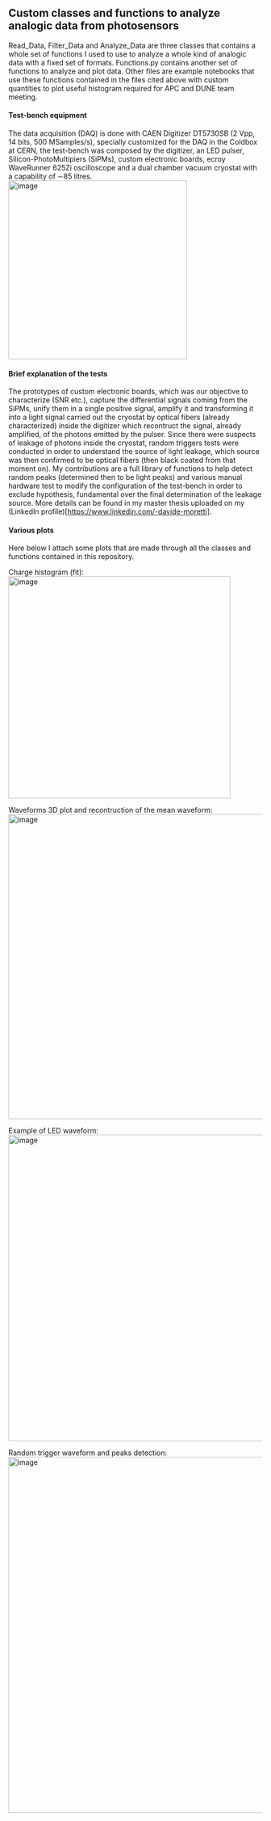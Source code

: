 ## Custom classes and functions to analyze analogic data from photosensors

Read_Data, Filter_Data and Analyze_Data are three classes that contains a whole set of functions I used to use to analyze a whole kind of analogic data with a fixed set of formats.
Functions.py contains another set of functions to analyze and plot data.
Other files are example notebooks that use these functions contained in the files cited above with custom quantities to plot useful histogram required for APC and DUNE team meeting.

#### Test-bench equipment
The data acquisition (DAQ) is done with CAEN Digitizer DT5730SB (2 Vpp, 14 bits, 500 MSamples/s), specially customized for the DAQ in the Coldbox at CERN, the test-bench was composed by the digitizer, 
an LED pulser, Silicon-PhotoMultipiers (SiPMs), custom electronic boards, ecroy WaveRunner 625Zi oscilloscope and a dual chamber vacuum cryostat with a capability of ∼85 litres.
<img width="354" alt="image" src="https://github.com/user-attachments/assets/c24a019d-1846-4758-bcc7-d0139199e50f" />

#### Brief explanation of the tests
The prototypes of custom electronic boards, which was our objective to characterize (SNR etc.), capture the differential signals coming from the SiPMs, unify them in a single positive signal, 
amplify it and transforming it into a light signal carried out the cryostat by optical fibers (already characterized) inside the digitizer which recontruct the signal, already amplified, of the photons emitted by the pulser.
Since there were suspects of leakage of photons inside the cryostat, random triggers tests were conducted in order to understand the source of light leakage, 
which source was then confirmed to be optical fibers (then black coated from that moment on). My contributions are a full library of functions to help detect random peaks (determined then to be light peaks) and various manual hardware test
to modify the configuration of the test-bench in order to exclude hypothesis, fundamental over the final determination of the leakage source.
More details can be found in my master thesis uploaded on my (LinkedIn profile)[https://www.linkedin.com/-davide-moretti].

#### Various plots
Here below I attach some plots that are made through all the classes and functions contained in this repository.

Charge histogram (fit):
<img width="440" alt="image" src="https://github.com/user-attachments/assets/19866b58-2127-490f-b846-893f5248441e" />


Waveforms 3D plot and recontruction of the mean waveform:
<img width="604" alt="image" src="https://github.com/user-attachments/assets/21c0a5ba-014e-43f8-9ef9-72aa29986337" />


Example of LED waveform:
<img width="607" alt="image" src="https://github.com/user-attachments/assets/2d064890-29e8-4ff4-aaa9-fb11fe4935c9" />


Random trigger waveform and peaks detection:
<img width="705" alt="image" src="https://github.com/user-attachments/assets/3faf8853-4c80-4de3-b5f7-9b4311236242" />



